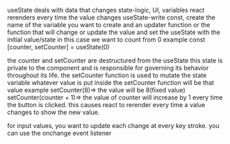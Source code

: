 useState deals with data that changes
state-logic, UI, variables
react rerenders every time the value changes
useState-write const, create the name of the variable you want to create and an updater function or the function that will change or update the value and set the useState with the initial value/state in this case we want to count from 0
example 
const [counter, setCounter] = useState(0)

the counter and setCounter are destructured from the useState
this state is private to the component and is responsible for governing its behavior throughout its life.
the setCounter function is used to mutate the state variable
whatever value is put inside the setCounter function will be that value
example 
setCounter(8)=> the value will be 8(fixed value)
setCounter(counter + 1)=> the value of counter will increase by 1 every time the button is clicked. this causes react to rerender every time a value changes to show the new value.

for input values, you want to update each change at every key stroke. you can use the onchange event listener